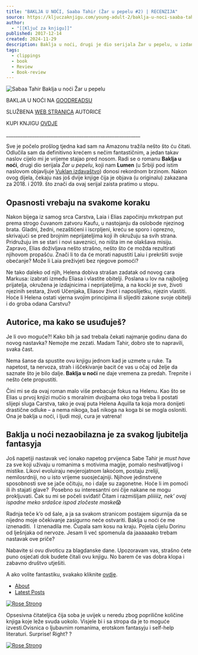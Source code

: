 ```yaml
---
title: "BAKLJA U NOĆI, Saaba Tahir (Žar u pepelu #2) | RECENZIJA"
source: https://kljuczaknjigu.com/young-adult-2/baklja-u-noci-saaba-tahir/
author:
  - "[[Ključ za knjigu]]"
published: 2017-12-14
created: 2024-11-29
description: Baklja u noći, drugi je dio serijala Žar u pepelu, u izdanju Lumen izdavaštva. Mene je oduševila, a sigurna sam da ćete je i vi obožavati.
tags:
  - clippings
  - book
  - Review
  - Book-review
---
```

![Sabaa Tahir Baklja u noći Žar u pepelu](https://cdn-aodab.nitrocdn.com/EVmRvYkKpFBImLWIdweeSlEHgopfGqSN/assets/images/optimized/rev-fb42839/kljuczaknjigu.com/wp-content/uploads/2020/12/baklja-u-noci-recenzija.jpg)

BAKLJA U NOĆI NA [GOODREADSU](https://www.goodreads.com/book/show/25558608-a-torch-against-the-night?from_search=true&from_srp=true&qid=8js0GmGocW&rank=5)

SLUŽBENA [WEB STRANICA](https://sabaatahir.com/) AUTORICE

KUPI KNJIGU [OVDJE](https://shop.skolskaknjiga.hr/baklja-u-noci.html)

\_\_\_\_\_\_\_\_\_\_\_\_\_\_\_\_\_\_\_\_\_\_\_\_\_\_\_\_\_\_\_\_\_\_\_\_\_\_\_\_\_\_\_\_\_\_\_\_\_\_\_\_\_\_\_\_\_

Sve je počelo prošlog tjedna kad sam na Amazonu tražila nešto što ću čitati. Odlučila sam da definitivno krećem s nečim fantastičnim, a jedan takav naslov cijelo mi je vrijeme stajao pred nosom. Radi se o romanu **Baklja u noći**, drugi dio serijala *Žar u pepelu*, koji nam **Lumen** (u Srbiji pod istim naslovom objavljuje [Vuklan izdavaštvo](https://www.blogger.com/#)) donosi rekordnom brzinom. Nakon ovog dijela, čekaju nas još dvije knjige čija je objava (u originalu) zakazana za 2018. i 2019. što znači da ovaj serijal zaista pratimo u stopu.

## Opasnosti vrebaju na svakome koraku

Nakon bijega iz samog srca Carstva, Laia i Elias započinju mrkotrpan put prema strogo čuvanom zatvoru Kaufu, u nastojanju da oslobode njezinog brata. Gladni, žedni, nezaštićeni i iscrpljeni, kreću se sporo i oprezno, skrivajući se pred brojnim neprijateljima koji ih okružuju sa svih strana. Pridružuju im se stari i novi saveznici, no ništa im ne olakšava misiju. Zapravo, Elias doživljava nešto strašno, nešto što će možda rezultirati njihovom propašću. Znači li to da će morati napustiti Laiu i prekršiti svoje obećanje? Može li Laia preživjeti bez njegove pomoći?

Ne tako daleko od njih, Helena dobiva strašan zadatak od novog cara Markusa: izabrati između Eliasa i vlastite obitelji. Poslana u lov na najboljeg prijatelja, okružena je izdajnicima i neprijateljima, a na kocki je sve, životi njezinih sestara, životi Učenjaka, Eliasov život i naposlijetku, njezin vlastiti. Hoće li Helena ostati vjerna svojim principima ili slijediti zakone svoje obitelji i do groba odana Carstvu?

## Autorice, ma kako se usuđuješ?

Je li ovo moguće?! Kako bih ja sad trebala čekati najmanje godinu dana do novog nastavka? Nemojte me zezati. Madam Tahir, dobro ste to napravili, svaka čast.

Nema šanse da spustite ovu knjigu jednom kad je uzmete u ruke. Ta napetost, ta nervoza, strah i iščekivanje bacit će vas u očaj od želje da saznate što je bilo dalje. **Baklja u noći** ne daje vremena za predah. Trepnite i nešto ćete propustiti.

Čini mi se da ovaj roman malo više prebacuje fokus na Helenu. Kao što se Elias u prvoj knjizi mučio s moralnim dvojbama oko toga treba li postati slijepi sluga Carstva, tako je ovaj puta Helena Aquilla ta koja mora donijeti drastične odluke – a nema nikoga, baš nikoga na koga bi se mogla osloniti. Ona je baklja u noći, i ljudi moji, cura je vatrena!

## Baklja u noći nezaobilazna je za svakog ljubitelja fantasyja

Još napetiji nastavak već ionako napetog prvijenca Sabe Tahir je *must have* za sve koji uživaju u romanima s motivima magije, pomalo neshvatljivog i mistike. Likovi evoluiraju nevjerojatnom lakoćom, postaju zreliji, nemilosrdniji, no u isto vrijeme suosjećajniji. Njihove jedinstvene sposobnosti sve se jače očituju, no i dalje su zagonetne. Hoće li im pomoći ili ih stajati glave?  Posebno su interesantni oni čije nakane ne mogu prokljuvati. Čak su mi se počeli sviđati! Čitam i razmišljam *pliiiiiz, nek’ ovaj ispadne meko srdašce ispod zločeste maske*😱

Radnja teče k’o od šale, a ja sa svakom stranicom postajem sigurnija da se nijedno moje očekivanje zasigurno neće ostvariti. Baklja u noći će me iznenaditi.  I iznenadila me. Čupala sam kosu na kraju. Pojela cijelu Dorinu od lješnjaka od nervoze. Jesam li već spomenula da jaaaaaako trebam nastavak ove priče? 

Nabavite si ovu divoticu za blagdanske dane. Upozoravam vas, strašno ćete puno osjećati dok budete čitali ovu knjigu. No barem će vas dobra klopa i zabavno društvo utješiti.

A ako volite fantastiku, svakako kliknite [ovdje](https://kljuczaknjigu.com/category/fantastika/).

- [About](https://kljuczaknjigu.com/young-adult-2/baklja-u-noci-saaba-tahir/#abh_about)
- [Latest Posts](https://kljuczaknjigu.com/young-adult-2/baklja-u-noci-saaba-tahir/#abh_posts)

[![Rose Strong](https://cdn-aodab.nitrocdn.com/EVmRvYkKpFBImLWIdweeSlEHgopfGqSN/assets/images/optimized/rev-fb42839/kljuczaknjigu.com/wp-content/uploads/gravatar/screenshot_26-1.jpg)](https://kljuczaknjigu.com/author/rose-strong/ "Rose Strong")

Opsesivna čitateljica čija soba je uvijek u neredu zbog poprilične količine knjiga koje leže svuda uokolo. Visjele bi i sa stropa da je to moguće izvesti.Ovisnica o ljubavnim romanima, erotskom fantasyju i self-help literaturi. Surprise! Right? ?

[![Rose Strong](https://cdn-aodab.nitrocdn.com/EVmRvYkKpFBImLWIdweeSlEHgopfGqSN/assets/images/optimized/rev-fb42839/kljuczaknjigu.com/wp-content/uploads/gravatar/screenshot_26-1.jpg)](https://kljuczaknjigu.com/author/rose-strong/ "Rose Strong")
